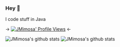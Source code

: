 ### Hey 👋

I code stuff in Java

-> [![JMimosa' Profile Views](https://komarev.com/ghpvc/?username=JMimosaDev&color=brightgreen)](https://github.com/JMimosaDev) <-


![JMimosa's github stats](https://github-readme-stats.vercel.app/api?username=JMimosaDev&count_private=true&show_icons=true&title_color=922cc9&icon_color=922cc9&bg_color=ffffff)
![JMimosa's github stats](https://github-readme-stats.vercel.app/api/top-langs/?username=JMimosaDev&show_icons=true&count_private=true&show_icons=true&title_color=922cc9&icon_color=922cc9&bg_color=ffffff)
